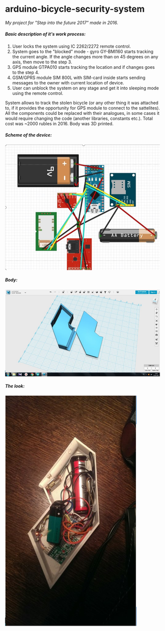 # arduino-bicycle-security-system
*My project for "Step into the future 2017" made in 2016.*

##### Basic description of it's work process:
1. User locks the system using IC 2262/2272 remote control.
2. System goes to the "blocked" mode - gyro GY-BMI160 starts tracking the current angle. If the angle changes more than on 45 degrees on any axis, then move to the step 3.
3. GPS module GTPA010 starts tracking the location and if changes goes to the step 4.
4. GSM/GPRS module SIM 800L with SIM-card inside starts sending messages to the owner with current location of device.
5. User can unblock the system on any stage and get it into sleeping mode using the remote control.

System allows to track the stolen bicycle (or any other thing it was attached to, if it provides the opportunity for GPS module to connect to the sattelites). All the components could be replaced with their analogues, in some cases it would require changing the code (another libraries, constants etc.). Total cost was ~2000 rubles in 2016. Body was 3D printed.

##### Scheme of the device:
![alt-текст](https://github.com/uberpup/arduino-bicycle-security-system/blob/master/img1.png "Prototype Scheme")

##### Body:
![alt-текст](https://github.com/uberpup/arduino-bicycle-security-system/blob/master/img2.png "Body in Autodesk")

##### The look:
![alt-текст](https://github.com/uberpup/arduino-bicycle-security-system/blob/master/img3.png "Look inside")
